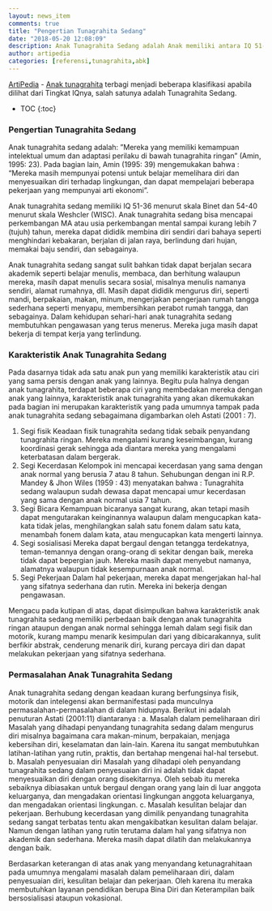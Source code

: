 ```yaml
---
layout: news_item
comments: true
title: "Pengertian Tunagrahita Sedang"
date: "2018-05-20 12:08:09"
description: Anak Tunagrahita Sedang adalah Anak memiliki antara IQ 51-36 menurut skala Binet dan 54-40 menurut skala Weshcler (WISC) yang memiliki karakteristik seperti membeo, bergantung pada orang lain dll.
author: artipedia
categories: [referensi,tunagrahita,abk]
---
```

[ArtiPedia](https://artipedia.site "ArtiPedia") - [Anak tunagrahita](https://artipedia.site/wiki/tunagrahita.html "Tunagrahita") terbagi menjadi beberapa klasifikasi apabila dilihat dari Tingkat IQnya, salah satunya adalah Tunagrahita Sedang.
* TOC
{:toc}

### Pengertian Tunagrahita Sedang
Anak tunagrahita sedang adalah: ”Mereka yang memiliki kemampuan intelektual umum dan adaptasi perilaku di bawah tunagrahita ringan” (Amin, 1995: 23). Pada bagian lain, Amin (1995: 39) mengemukakan bahwa : “Mereka masih mempunyai potensi untuk belajar memelihara diri dan menyesuaikan diri terhadap lingkungan, dan dapat mempelajari beberapa pekerjaan yang mempunyai arti ekonomi”.

Anak tunagrahita sedang memiliki IQ 51-36 menurut skala Binet dan 54-40 menurut skala Weshcler (WISC). Anak tunagrahita sedang bisa mencapai perkembangan MA atau usia perkembangan mental sampai kurang lebih 7 (tujuh) tahun, mereka dapat dididik membina diri sendiri dari bahaya seperti menghindari kebakaran, berjalan di jalan raya, berlindung dari hujan, memakai baju sendiri, dan sebagainya.

Anak tunagrahita sedang sangat sulit bahkan tidak dapat berjalan secara akademik seperti belajar menulis, membaca, dan berhitung walaupun mereka, masih dapat menulis secara sosial, misalnya menulis namanya sendiri, alamat rumahnya, dll. Masih dapat dididik mengurus diri, seperti mandi, berpakaian, makan, minum, mengerjakan pengerjaan rumah tangga sederhana seperti menyapu, membersihkan perabot rumah tangga, dan sebagainya. Dalam kehidupan sehari-hari anak tunagrahita sedang membutuhkan pengawasan yang terus menerus. Mereka juga masih dapat bekerja di tempat kerja yang terlindung.

### Karakteristik Anak Tunagrahita Sedang
Pada dasarnya tidak ada satu anak pun yang memiliki karakteristik atau ciri yang sama persis dengan anak yang lainnya. Begitu pula halnya dengan anak tunagrahita, terdapat beberapa ciri yang membedakan mereka dengan anak yang lainnya, karakteristik anak tunagrahita yang akan dikemukakan pada bagian ini merupakan karakteristik yang pada umumnya tampak pada anak tunagrahita sedang sebagaimana digambarkan oleh Astati (2001 : 7).

1. Segi fisik
Keadaan fisik tunagrahita sedang tidak sebaik penyandang tunagrahita ringan. Mereka mengalami kurang keseimbangan, kurang koordinasi gerak sehingga ada diantara mereka yang mengalami keterbatasan dalam bergerak.
2. Segi Kecerdasan
Kelompok ini mencapai kecerdasan yang sama dengan anak normal yang berusia 7 atau 8 tahun. Sehubungan dengan ini R.P. Mandey & Jhon Wiles (1959 : 43) menyatakan bahwa : Tunagrahita sedang walaupun sudah dewasa dapat mencapai umur kecerdasan yang sama dengan anak normal usia 7 tahun.
3. Segi Bicara
Kemampuan bicaranya sangat kurang, akan tetapi masih dapat mengutarakan keinginannya walaupun dalam mengucapkan kata-kata tidak jelas, menghilangkan salah satu fonem dalam satu kata, menambah fonem dalam kata, atau mengucapkan kata mengerti lainnya.
4. Segi sosialisasi
Mereka dapat bergaul dengan tetangga terdekatnya, teman-temannya dengan orang-orang di sekitar dengan baik, mereka tidak dapat bepergian jauh. Mereka masih dapat menyebut namanya, alamatnya walaupun tidak kesempurnaan anak normal.
5. Segi Pekerjaan
Dalam hal pekerjaan, mereka dapat mengerjakan hal-hal yang sifatnya sederhana dan rutin. Mereka ini bekerja dengan pengawasan. 

Mengacu pada kutipan di atas, dapat disimpulkan bahwa karakteristik anak tunagrahita sedang memiliki perbedaan baik dengan anak tunagrahita ringan ataupun dengan anak normal sehingga lemah dalam segi fisik dan motorik, kurang mampu menarik kesimpulan dari yang dibicarakannya, sulit berfikir abstrak, cenderung menarik diri, kurang percaya diri dan dapat melakukan pekerjaan yang sifatnya sederhana.

### Permasalahan Anak Tunagrahita Sedang

Anak tunagrahita sedang dengan keadaan kurang berfungsinya fisik, motorik dan intelegensi akan bermanifestasi pada munculnya permasalahan-permasalahan di dalam hidupnya. Berikut ini adalah penuturan Astati (2001:11) diantaranya :
a.	Masalah dalam pemeliharaan diri
Masalah yang dihadapi penyandang tunagrahita sedang dalam mengurus diri misalnya bagaimana cara makan-minum, berpakaian, menjaga kebersihan diri, keselamatan dan lain-lain. Karena itu sangat membutuhkan latihan-latihan yang rutin, praktis, dan bertahap mengenai hal-hal tersebut.
b.	Masalah penyesuaian diri
Masalah yang dihadapi oleh penyandang tunagrahita sedang dalam penyesuaian diri ini adalah tidak dapat menyesuaikan diri dengan orang disekitarnya. Oleh sebab itu mereka sebaiknya dibiasakan untuk bergaul dengan orang yang lain di luar anggota keluarganya, dan mengadakan orientasi lingkungan anggota keluarganya, dan mengadakan orientasi lingkungan.
c.	Masalah kesulitan belajar dan pekerjaan.
Berhubung kecerdasan yang dimilik penyandang tunagrahita sedang sangat terbatas tentu akan mengakibatkan kesulitan dalam belajar. Namun dengan latihan yang rutin terutama dalam hal yang sifatnya non akademik dan sederhana. Mereka masih dapat dilatih dan melakukannya dengan baik.

Berdasarkan keterangan di atas anak yang menyandang ketunagrahitaan pada umumnya mengalami masalah dalam pemeliharaan diri, dalam penyesuaian diri, kesulitan belajar dan pekerjaan. Oleh karena itu meraka membutuhkan layanan pendidikan berupa Bina Diri dan Keterampilan baik bersosialisasi ataupun vokasional.
